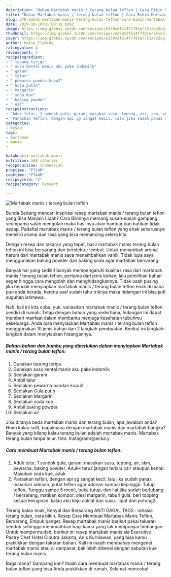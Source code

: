 ```yaml
---
description: "Bahan Martabak manis / terang bulan teflon | Cara Bikin Martabak manis / terang bulan teflon Yang Bisa Manjain Lidah"
title: "Bahan Martabak manis / terang bulan teflon | Cara Bikin Martabak manis / terang bulan teflon Yang Bisa Manjain Lidah"
slug: 578-bahan-martabak-manis-terang-bulan-teflon-cara-bikin-martabak-manis-terang-bulan-teflon-yang-bisa-manjain-lidah
date: 2020-10-10T01:00:18.636Z
image: https://img-global.cpcdn.com/recipes/e259cdfb14f7781e/751x532cq70/martabak-manis-terang-bulan-teflon-foto-resep-utama.jpg
thumbnail: https://img-global.cpcdn.com/recipes/e259cdfb14f7781e/751x532cq70/martabak-manis-terang-bulan-teflon-foto-resep-utama.jpg
cover: https://img-global.cpcdn.com/recipes/e259cdfb14f7781e/751x532cq70/martabak-manis-terang-bulan-teflon-foto-resep-utama.jpg
author: Katie Fleming
ratingvalue: 4
reviewcount: 5
recipeingredient:
- " tepung terigu"
- " susu kental manis aku pake indomilk"
- " garam"
- " telur"
- " pewarna pandan kupu2"
- " Gula putih"
- " Margarin"
- " soda kue"
- " baking powder"
- " air"
recipeinstructions:
- "Aduk telur, 1 sendok gula, garam, masukan susu, tepung, air, skm, pewarna, baking powder. Adukk terus jangan terlalu cair ataupun kental. Masukan soda kue, aduk"
- "Panaskan teflon, dengan api yg sangat kecil, lalu jika sudah panas masukan adonan, putar teflon agar adonan sampai kepinggir. Tutup teflon, Tunggu sampe 5 menit, buka tutup, dan liat jika sudah berlubang / bersarang, matikan kompor. olesi margarin, taburi gula, beri topping sesuai keinginan..kalau aku keju coklat dan susu.. lipat dan potong2."
categories:
- Resep
tags:
- martabak
- manis
- 

katakunci: martabak manis  
nutrition: 160 calories
recipecuisine: Indonesian
preptime: "PT14M"
cooktime: "PT44M"
recipeyield: "2"
recipecategory: Dessert

---
```



![Martabak manis / terang bulan teflon](https://img-global.cpcdn.com/recipes/e259cdfb14f7781e/751x532cq70/martabak-manis-terang-bulan-teflon-foto-resep-utama.jpg)

Bunda Sedang mencari inspirasi resep martabak manis / terang bulan teflon yang Bisa Manjain Lidah? Cara Bikinnya memang susah-susah gampang. seumpama salah mengolah maka hasilnya akan hambar dan bahkan tidak sedap. Padahal martabak manis / terang bulan teflon yang enak seharusnya memiliki aroma dan rasa yang bisa memancing selera kita.

Dengan resep dan takaran yang tepat, hasil martabak manis terang bulan teflon ini bisa bersarang dan berstektur lembut. Untuk menambah aroma harum dari martabak manis saya menambahkan vanili. Tidak lupa saya menggunakan baking powder dan baking soda agar martabak bersarang.

Banyak hal yang sedikit banyak mempengaruhi kualitas rasa dari martabak manis / terang bulan teflon, pertama dari jenis bahan, lalu pemilihan bahan segar hingga cara mengolah dan menghidangkannya. Tidak usah pusing jika hendak menyiapkan martabak manis / terang bulan teflon enak di mana pun anda berada, karena asal sudah tahu triknya maka hidangan ini bisa jadi suguhan istimewa.


Nah, kali ini kita coba, yuk, variasikan martabak manis / terang bulan teflon sendiri di rumah. Tetap dengan bahan yang sederhana, hidangan ini dapat memberi manfaat dalam membantu menjaga kesehatan tubuhmu sekeluarga. Anda bisa menyiapkan Martabak manis / terang bulan teflon menggunakan 10 jenis bahan dan 2 langkah pembuatan. Berikut ini langkah-langkah dalam menyiapkan hidangannya.

<!--inarticleads1-->

##### Bahan-bahan dan bumbu yang diperlukan dalam menyiapkan Martabak manis / terang bulan teflon:

1. Gunakan  tepung terigu
1. Gunakan  susu kental manis aku pake indomilk
1. Sediakan  garam
1. Ambil  telur
1. Sediakan  pewarna pandan kupu2
1. Sediakan  Gula putih
1. Sediakan  Margarin
1. Sediakan  soda kue
1. Ambil  baking powder
1. Sediakan  air


Jika ditanya beda martabak manis dan terang bulan, apa jawaban anda? Hmm kalau sulit, bagaimana dengan martabak manis dan martabak bangka? Banyak yang bilang kalau terang bulan adalah martabak manis. Martabak terang bulan tanpa telur. foto: Instagram/@ecka.y. 

<!--inarticleads2-->

##### Cara membuat Martabak manis / terang bulan teflon:

1. Aduk telur, 1 sendok gula, garam, masukan susu, tepung, air, skm, pewarna, baking powder. Adukk terus jangan terlalu cair ataupun kental. Masukan soda kue, aduk
1. Panaskan teflon, dengan api yg sangat kecil, lalu jika sudah panas masukan adonan, putar teflon agar adonan sampai kepinggir. Tutup teflon, Tunggu sampe 5 menit, buka tutup, dan liat jika sudah berlubang / bersarang, matikan kompor. olesi margarin, taburi gula, beri topping sesuai keinginan..kalau aku keju coklat dan susu.. lipat dan potong2.


Terang bulan enak, Kenyal dan Bersarang ANTI GAGAL TAGS : rahasia terang bulan, cara bikin. Resep Cara Membuat Martabak Manis Teflon, Bersarang, Empuk banget. Resep martabak manis berikut pakai takaran sendok sehingga memudahkan bagi kamu yang tak mempunyai timbangan. Untuk mempermudah, berikut ini resep martabak manis ala Executive Pastry Chef Hotel Ciputra Jakarta, Anis Kurniawan, yang bisa kamu praktikkan dengan takaran bahan. Kali ini masih membahas mengenai martabak manis atau di denpasar, bali lebih dikenal dengan sebutan kue terang bulan manis. 

Bagaimana? Gampang kan? Itulah cara membuat martabak manis / terang bulan teflon yang bisa Anda praktikkan di rumah. Selamat mencoba!

